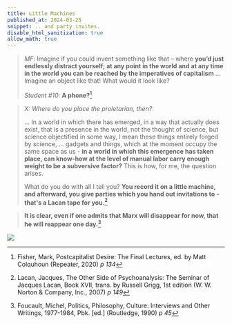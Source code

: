 ```yaml
---
title: Little Machines
published_at: 2024-03-25
snippet: .. and party invites.
disable_html_sanitization: true
allow_math: true
---
```


> *MF*: Imagine if you could invent something like that – where **you’d just endlessly distract yourself; at any point in the world and at any time in the world you can be reached by the imperatives of capitalism** ... Imagine an object like that! What would it look like?
>
> *Student #10*: **A phone?**[^1]

[^1]: Fisher, Mark, Postcapitalist Desire: The Final Lectures, ed. by Matt Colquhoun (Repeater, 2020) *p 134*

<canvas id="phone_cnv"></canvas>

<!-- ![cassette tape](/240325/cassette.png) -->

> *X: Where do you place the proletarian, then?*
>
>
>
> ... In a world in which there has emerged, in a way that actually does exist, that is a presence in the world, not the thought of science, but science objectified in some way, I mean these things entirely forged by science, ... gadgets and things, which at the moment occupy the same space as us - **in a world in which this emergence has taken place, can know-how at the level of manual labor carry enough weight to be a subversive factor?**  This is how, for me, the question arises.
>
>
>
> What do you do with all I tell you?  **You record it on a little machine, and afterward, you give parties which you hand out invitations to - that's a Lacan tape for you.**[^2]

[^2]: Lacan, Jacques, The Other Side of Psychoanalysis: The Seminar of Jacques Lacan, Book XVII, trans. by Russell Grigg, 1st edition (W. W. Norton & Company, Inc., 2007) *p 149* 

<canvas id="tape_cnv"></canvas>

> **It is clear, even if one admits that Marx will disappear for now, that he will reappear one day.**[^3]

[^3]: Foucault, Michel, Politics, Philosophy, Culture: Interviews and Other Writings, 1977-1984, Pbk. [ed.] (Routledge, 1990) *p 45*

<img src="/240325/little_machines.png" style="background-color:transparent">

<script type="module">
   import { Glitcher } from "/scripts/glitcher.js"

   const quotes = document.getElementsByTagName (`blockquote`)
   for (const e of quotes) {
      e.style.color = `black`
      e.style.borderLeftColor = `black`
   }

   const bg = document.body.style.backgroundColor

   const phone_cnv = document.getElementById (`phone_cnv`)
   const phone_ctx = phone_cnv.getContext (`2d`)

   const tape_cnv = document.getElementById (`tape_cnv`)
   const tape_ctx = tape_cnv.getContext (`2d`)

   const marx_path = `/240325/karl_marx.png`

   const phone_glitcher = await Glitcher.instantiate (phone_ctx, bg, marx_path)
   const tape_glitcher = await Glitcher.instantiate (tape_ctx, bg, marx_path)

   const background = ctx => {
      ctx.fillStyle = document.body.style.backgroundColor
      ctx.fillRect (0, 0, ctx.canvas.width, ctx.canvas.height)
   }
   
   // let marx_data

   // const draw = i => ctx.drawImage (i, 0, 0, cnv.width, cnv.height)

   const phone = new Image ()
   phone.src = `/240325/phone.png`

   const tape = new Image ()
   tape.src = `/240325/cassette.png`
  
   // const marx = new Image ()
   // marx.onload = async () => {
   //    const coeff = cnv.parentNode.scrollWidth / marx.width

   //    const w = marx.width * coeff
   //    const h = marx.height * coeff

   //    cnv.width = w
   //    cnv.height = h

   //    background ()
   //    await ctx.drawImage (marx, 0, 0, w, h)

   //    marx_data = await cnv.toDataURL ("image/jpeg")
   //    add_glitch ()
   // }
   // marx.src = `/240325/karl_marx.png`

   // const rand_int = max => Math.floor (Math.random () * max)

   // const glitchify = (data, chunk_max, repeats) => {
   //    const chunk_size = rand_int (chunk_max / 4) * 4
   //    const i = rand_int (data.length - 24 - chunk_size) + 24
   //    const front = data.slice (0, i)
   //    const back = data.slice (i + chunk_size, data.length)
   //    const result = front + back
   //    return repeats == 0 ? result : glitchify (result, chunk_max, repeats - 1)
   // }

   // const glitch_arr = []

   // const check_data = async data => {
   //    const image = new Image ()
   //    image.src = data
   //    return await (new Promise (resolve => {
   //       image.onload = function () {
   //          if (image.height === 0 || image.width === 0) {
   //             resolve (false)
   //             return
   //          }
   //          resolve (true)
   //       }
   //       image.onerror = () => {
   //          resolve (false)
   //       }
   //    }))
   // }

   // const add_glitch = async () => {
   //    const i = new Image ()
   //    const data = await glitchify (marx_data, cnv.width, 6)
   //    const data_is_good = await check_data (data)
   //    if (data_is_good) {
   //       i.src = data
   //       glitch_arr.push (i)
   //    }
   //    if (glitch_arr.length < 12) add_glitch ()
   //    else draw_frame ()
   // }

   // let is_glitching = false
   // let glitch_i = 0

   const draw_frame = () => {
      // if (is_glitching) {
      //    draw (glitch_arr[glitch_i])
      //    ctx.drawImage (device, 0, 0, cnv.width, cnv.height)
      // }
      // else {
      //    background (phone_ctx)
      //    ctx.drawImage (device, 0, 0, cnv.width, cnv.height)
      // }
      // const prob = is_glitching ? 0.05 : 0.02
      // if (Math.random () < prob) {
      //    glitch_i = rand_int (glitch_arr.length)
      //    is_glitching = !is_glitching
      // }
      phone_glitcher.draw ()
      phone_ctx.drawImage (phone, 0, 0, phone_cnv.width, phone_cnv.height)

      tape_glitcher.draw ()
      tape_ctx.drawImage (tape, 0, 0, phone_cnv.width, phone_cnv.height)

      requestAnimationFrame (draw_frame)
   }
   draw_frame ()

</script>

